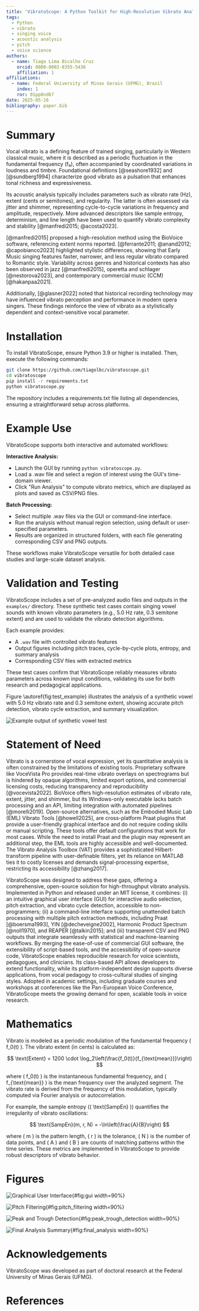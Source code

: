 ```yaml
---
title: 'VibratoScope: A Python Toolkit for High-Resolution Vibrato Analysis in Singing Voice'
tags:
  - Python
  - vibrato
  - singing voice
  - acoustic analysis
  - pitch
  - voice science
authors:
  - name: Tiago Lima Bicalho Cruz
    orcid: 0000-0002-8355-5436
    affiliation: 1
affiliations:
  - name: Federal University of Minas Gerais (UFMG), Brazil
    index: 1
    ror: 01pp8nd67
date: 2025-05-16
bibliography: paper.bib
---
```



# Summary

Vocal vibrato is a defining feature of trained singing, particularly in Western classical music, where it is described as a periodic fluctuation in the fundamental frequency (f₀), often accompanied by coordinated variations in loudness and timbre. Foundational definitions \[@seashore1932\] and \[@sundberg1994\] characterize good vibrato as a pulsation that enhances tonal richness and expressiveness.

Its acoustic analysis typically includes parameters such as vibrato rate (Hz), extent (cents or semitones), and regularity. The latter is often assessed via jitter and shimmer, representing cycle-to-cycle variations in frequency and amplitude, respectively. More advanced descriptors like sample entropy, determinism, and line length have been used to quantify vibrato complexity and stability \[@manfredi2015; @acosta2023\].

\[@manfredi2015\] proposed a high-resolution method using the BioVoice software, referencing extent norms reported. \[@ferrante2011; @anand2012; @capobianco2023\] highlighted stylistic differences, showing that Early Music singing features faster, narrower, and less regular vibrato compared to Romantic style. Variability across genres and historical contexts has also been observed in jazz \[@manfredi2015\], operetta and schlager \[@nestorova2023\], and contemporary commercial music (CCM) \[@hakanpaa2021\].

Additionally, \[@glasner2022\] noted that historical recording technology may have influenced vibrato perception and performance in modern opera singers. These findings reinforce the view of vibrato as a stylistically dependent and context-sensitive vocal parameter.


# Installation

To install VibratoScope, ensure Python 3.9 or higher is installed. Then, execute the following commands:

```bash
git clone https://github.com/tiagolbc/vibratoscope.git
cd vibratoscope
pip install -r requirements.txt
python vibratoscope.py
```

The repository includes a requirements.txt file listing all dependencies, ensuring a straightforward setup across platforms.

# Example Use

VibratoScope supports both interactive and automated workflows:

**Interactive Analysis:**

- Launch the GUI by running `python vibratoscope.py`.
- Load a .wav file and select a region of interest using the GUI's time-domain viewer.
- Click "Run Analysis" to compute vibrato metrics, which are displayed as plots and saved as CSV/PNG files.

**Batch Processing:**

- Select multiple .wav files via the GUI or command-line interface.
- Run the analysis without manual region selection, using default or user-specified parameters.
- Results are organized in structured folders, with each file generating corresponding CSV and PNG outputs.

These workflows make VibratoScope versatile for both detailed case studies and large-scale dataset analysis.

# Validation and Testing

VibratoScope includes a set of pre-analyzed audio files and outputs in the `examples/` directory. These synthetic test cases contain singing vowel sounds with known vibrato parameters (e.g., 5.0 Hz rate, 0.3 semitone extent) and are used to validate the vibrato detection algorithms.

Each example provides:
- A `.wav` file with controlled vibrato features
- Output figures including pitch traces, cycle-by-cycle plots, entropy, and summary analysis
- Corresponding CSV files with extracted metrics

These test cases confirm that VibratoScope reliably measures vibrato parameters across known input conditions, validating its use for both research and pedagogical applications.

Figure \autoref{fig:test_example} illustrates the analysis of a synthetic vowel with 5.0 Hz vibrato rate and 0.3 semitone extent, showing accurate pitch detection, vibrato cycle extraction, and summary visualization.

![Example output of synthetic vowel test](../examples/vowel%20i%20C5_5.0_0.3_0_0_987_final_analysis.png)

# Statement of Need

Vibrato is a cornerstone of vocal expression, yet its quantitative analysis is often constrained by the limitations of existing tools. Proprietary software like VoceVista Pro provides real-time vibrato overlays on spectrograms but is hindered by opaque algorithms, limited export options, and commercial licensing costs, reducing transparency and reproducibility \[@vocevista2022\]. BioVoice offers high-resolution estimates of vibrato rate, extent, jitter, and shimmer, but its Windows-only executable lacks batch processing and an API, limiting integration with automated pipelines \[@morelli2019\]. Open-source alternatives, such as the Embodied Music Lab (EML) Vibrato Tools \[@howell2025\], are cross-platform Praat plugins that provide a user-friendly graphical interface and do not require coding skills or manual scripting. These tools offer default configurations that work for most cases. While the need to install Praat and the plugin may represent an additional step, the EML tools are highly accessible and well-documented. The Vibrato Analysis Toolbox (VAT) provides a sophisticated Hilbert-transform pipeline with user-definable filters, yet its reliance on MATLAB ties it to costly licenses and demands signal-processing expertise, restricting its accessibility \[@zhang2017\].

VibratoScope was designed to address these gaps, offering a comprehensive, open-source solution for high-throughput vibrato analysis. Implemented in Python and released under an MIT license, it combines: (i) an intuitive graphical user interface (GUI) for interactive audio selection, pitch extraction, and vibrato cycle detection, accessible to non-programmers; (ii) a command-line interface supporting unattended batch processing with multiple pitch extraction methods, including Praat \[@boersma1993\], YIN \[@decheveigne2002\], Harmonic Product Spectrum \[@noll1970\], and REAPER \[@talkin2015\]; and (iii) transparent CSV and PNG outputs that integrate seamlessly with statistical and machine-learning workflows. By merging the ease-of-use of commercial GUI software, the extensibility of script-based tools, and the accessibility of open-source code, VibratoScope enables reproducible research for voice scientists, pedagogues, and clinicians. Its class-based API allows developers to extend functionality, while its platform-independent design supports diverse applications, from vocal pedagogy to cross-cultural studies of singing styles. Adopted in academic settings, including graduate courses and workshops at conferences like the Pan-European Voice Conference, VibratoScope meets the growing demand for open, scalable tools in voice research.

# Mathematics

Vibrato is modeled as a periodic modulation of the fundamental frequency ( f_0(t) ). The vibrato extent (in cents) is calculated as:

$$
\text{Extent} = 1200 \cdot \log_2\left(\frac{f_0(t)}{f_{\text{mean}}}\right)
$$

where ( f_0(t) ) is the instantaneous fundamental frequency, and ( f_{\text{mean}} ) is the mean frequency over the analyzed segment. The vibrato rate is derived from the frequency of this modulation, typically computed via Fourier analysis or autocorrelation.

For example, the sample entropy (( \text{SampEn} )) quantifies the irregularity of vibrato oscillations:

$$
\text{SampEn}(m, r, N) = -\ln\left(\frac{A}{B}\right)
$$

where ( m ) is the pattern length, ( r ) is the tolerance, ( N ) is the number of data points, and ( A ) and ( B ) are counts of matching patterns within the time series. These metrics are implemented in VibratoScope to provide robust descriptors of vibrato behavior.

# Figures

![Graphical User Interface](../figures/gui.png){#fig:gui width=90%}

![Pitch Filtering](../figures/pitch_filtering.png){#fig:pitch_filtering width=90%}

![Peak and Trough Detection](../figures/peak_trough_detection.png){#fig:peak_trough_detection width=90%}

![Final Analysis Summary](../figures/Figure_Analysis_Vibrato.png){#fig:final_analysis width=90%}

# Acknowledgements

VibratoScope was developed as part of doctoral research at the Federal University of Minas Gerais (UFMG).

# References
